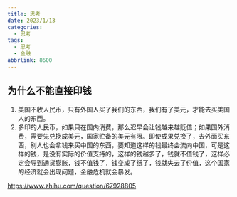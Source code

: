 ```yaml
---
title: 思考
date: 2023/1/13
categories:
  - 思考
tags:
  - 思考
  - 金融
abbrlink: 8600
---
```


## 为什么不能直接印钱
1. 美国不收人民币，只有外国人买了我们的东西，我们有了美元，才能去买美国人的东西。
2. 多印的人民币，如果只在国内消费，那么迟早会让钱越来越贬值；如果国外消费，需要先兑换成美元，国家贮备的美元有限。即使成果兑换了，去外面买东西，别人也会拿钱来买中国的东西，要知道这样的钱最终会流向中国，可是这样的钱，是没有实际的价值支持的，这样的钱越多了，钱就不值钱了，这样必定会导到通货膨胀，钱不值钱了，钱变成了纸了，钱就失去了价值，这个国家的经济就会出现问题，金融危机就会暴发。

https://www.zhihu.com/question/67928805